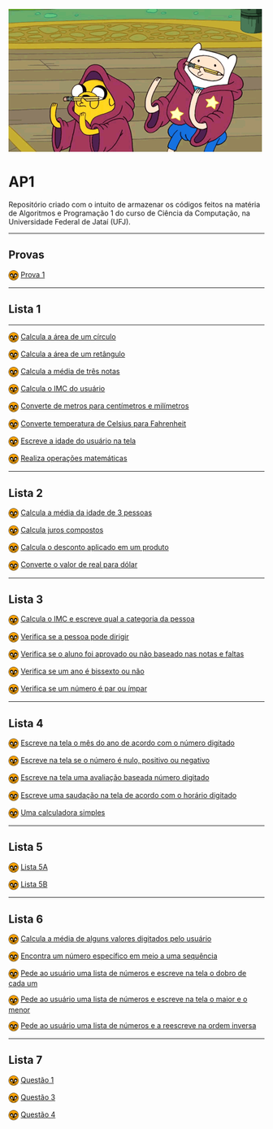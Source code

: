 ![maguinhos](https://github.com/AguineloP/Images/blob/af149a487a56e89884d7b52c901c8c6c80d45809/Adventure%20Time%201.gif)

# AP1
Repositório criado com o intuito de armazenar os códigos feitos na matéria de Algoritmos e Programação 1 do curso de Ciência da Computação, na Universidade Federal de Jataí (UFJ).
__________
## Provas 
<img src="https://github.com/AguineloP/Images/blob/af149a487a56e89884d7b52c901c8c6c80d45809/JAKE.png?raw=true" alt="Ícone" width="20" height="20" align="center"> [Prova 1](https://github.com/AguineloP/AP1/blob/5246757c194d4cd0ad9164311433889f466ef3dc/Provas/Prova1%20-%20AP1.c)
__________
## Lista 1
__________
<img src="https://github.com/AguineloP/Images/blob/af149a487a56e89884d7b52c901c8c6c80d45809/JAKE.png?raw=true" alt="Ícone" width="20" height="20" align = "center"> [Calcula a área de um círculo](https://github.com/AguineloP/AP1/blob/a280c82f984ba9fea1db241d79161ba13fe25017/Lista%201/c%C3%ADrculo.c)  

<img src="https://github.com/AguineloP/Images/blob/af149a487a56e89884d7b52c901c8c6c80d45809/JAKE.png?raw=true" alt="Ícone" width="20" height="20" align = "center"> [Calcula a área de um retângulo](https://github.com/AguineloP/AP1/blob/63d0ac3f23b70b213b1d7c32c6b0e8f94d9d74e8/Lista%201/ret%C3%A2ngulo.c)

<img src="https://github.com/AguineloP/Images/blob/af149a487a56e89884d7b52c901c8c6c80d45809/JAKE.png?raw=true" alt="Ícone" width="20" height="20" align = "center"> [Calcula a média de três notas](https://github.com/AguineloP/AP1/blob/a280c82f984ba9fea1db241d79161ba13fe25017/Lista%201/M%C3%A9diaNotas.c)

<img src="https://github.com/AguineloP/Images/blob/af149a487a56e89884d7b52c901c8c6c80d45809/JAKE.png?raw=true" alt="Ícone" width="20" height="20" align = "center"> [Calcula o IMC do usuário](https://github.com/AguineloP/AP1/blob/a280c82f984ba9fea1db241d79161ba13fe25017/Lista%201/IMC.c)

<img src="https://github.com/AguineloP/Images/blob/af149a487a56e89884d7b52c901c8c6c80d45809/JAKE.png?raw=true" alt="Ícone" width="20" height="20" align = "center"> [Converte de metros para centímetros e milímetros](https://github.com/AguineloP/AP1/blob/a280c82f984ba9fea1db241d79161ba13fe25017/Lista%201/escala.c)

<img src="https://github.com/AguineloP/Images/blob/af149a487a56e89884d7b52c901c8c6c80d45809/JAKE.png?raw=true" alt="Ícone" width="20" height="20" align = "center"> [Converte temperatura de Celsius para Fahrenheit](https://github.com/AguineloP/AP1/blob/abd16a892208e825de2fff031f5104033d109d2e/Lista%201/temperatura.c)

<img src="https://github.com/AguineloP/Images/blob/af149a487a56e89884d7b52c901c8c6c80d45809/JAKE.png?raw=true" alt="Ícone" width="20" height="20" align = "center"> [Escreve a idade do usuário na tela](https://github.com/AguineloP/AP1/blob/abd16a892208e825de2fff031f5104033d109d2e/Lista%201/idade.c)

<img src="https://github.com/AguineloP/Images/blob/af149a487a56e89884d7b52c901c8c6c80d45809/JAKE.png?raw=true" alt="Ícone" width="20" height="20" align = "center"> [Realiza operações matemáticas](https://github.com/AguineloP/AP1/blob/f089a85fa11f506745195577bbb10d71973df893/Lista%201/OpMat.c)

__________
## Lista 2
<img src="https://github.com/AguineloP/Images/blob/af149a487a56e89884d7b52c901c8c6c80d45809/JAKE.png?raw=true" alt="Ícone" width="20" height="20" align = "center"> [Calcula a média da idade de 3 pessoas](https://github.com/AguineloP/AP1/blob/ae65bfe035fa8136cff71dc8cbdf276b03432fed/Lista%202/m%C3%A9diaId.c)

<img src="https://github.com/AguineloP/Images/blob/af149a487a56e89884d7b52c901c8c6c80d45809/JAKE.png?raw=true" alt="Ícone" width="20" height="20" align = "center"> [Calcula juros compostos](https://github.com/AguineloP/AP1/blob/ae65bfe035fa8136cff71dc8cbdf276b03432fed/Lista%202/Juros.c)
 
<img src="https://github.com/AguineloP/Images/blob/af149a487a56e89884d7b52c901c8c6c80d45809/JAKE.png?raw=true" alt="Ícone" width="20" height="20" align = "center"> [Calcula o desconto aplicado em um produto](https://github.com/AguineloP/AP1/blob/2e7bc9276819e26222deab414844bcf0b9991abd/Lista%202/desconto.c)
   
<img src="https://github.com/AguineloP/Images/blob/af149a487a56e89884d7b52c901c8c6c80d45809/JAKE.png?raw=true" alt="Ícone" width="20" height="20" align = "center"> [Converte o valor de real para dólar](https://github.com/AguineloP/AP1/blob/5c4c1a5867eefd44d05acddbd78b4d96613945b0/Lista%202/dolar.c)

__________
## Lista 3

<img src="https://github.com/AguineloP/Images/blob/af149a487a56e89884d7b52c901c8c6c80d45809/JAKE.png?raw=true" alt="Ícone" width="20" height="20" align = "center"> [Calcula o IMC e escreve qual a categoria da pessoa](https://github.com/AguineloP/AP1/blob/7cf7a8464f0a347497de5913592fd1848306be6f/Lista%203/IMC2.c)

<img src="https://github.com/AguineloP/Images/blob/af149a487a56e89884d7b52c901c8c6c80d45809/JAKE.png?raw=true" alt="Ícone" width="20" height="20" align = "center"> [Verifica se a pessoa pode dirigir](https://github.com/AguineloP/AP1/blob/7cf7a8464f0a347497de5913592fd1848306be6f/Lista%203/carteira.c)

<img src="https://github.com/AguineloP/Images/blob/af149a487a56e89884d7b52c901c8c6c80d45809/JAKE.png?raw=true" alt="Ícone" width="20" height="20" align = "center"> [Verifica se o aluno foi aprovado ou não baseado nas notas e faltas](https://github.com/AguineloP/AP1/blob/7cf7a8464f0a347497de5913592fd1848306be6f/Lista%203/nota_Presen%C3%A7a.c)

<img src="https://github.com/AguineloP/Images/blob/af149a487a56e89884d7b52c901c8c6c80d45809/JAKE.png?raw=true" alt="Ícone" width="20" height="20" align = "center"> [Verifica se um ano é bissexto ou não](https://github.com/AguineloP/AP1/blob/7cf7a8464f0a347497de5913592fd1848306be6f/Lista%203/ano_Bissexto.c)

<img src="https://github.com/AguineloP/Images/blob/af149a487a56e89884d7b52c901c8c6c80d45809/JAKE.png?raw=true" alt="Ícone" width="20" height="20" align = "center"> [Verifica se um número é par ou ímpar](https://github.com/AguineloP/AP1/blob/7cf7a8464f0a347497de5913592fd1848306be6f/Lista%203/par_%C3%ADmpar.c)

__________
## Lista 4
<img src="https://github.com/AguineloP/Images/blob/af149a487a56e89884d7b52c901c8c6c80d45809/JAKE.png?raw=true" alt="Ícone" width="20" height="20" align = "center"> [Escreve na tela o mês do ano de acordo com o número digitado](https://github.com/AguineloP/AP1/blob/10e7ef3b5ab42d82a847f5ccf96356e41ec663ba/Lista%204/avalia%C3%A7%C3%A3o.c)

<img src="https://github.com/AguineloP/Images/blob/af149a487a56e89884d7b52c901c8c6c80d45809/JAKE.png?raw=true" alt="Ícone" width="20" height="20" align = "center"> [Escreve na tela se o número é nulo, positivo ou negativo](https://github.com/AguineloP/AP1/blob/10e7ef3b5ab42d82a847f5ccf96356e41ec663ba/Lista%204/pos_neg.c)
 
<img src="https://github.com/AguineloP/Images/blob/af149a487a56e89884d7b52c901c8c6c80d45809/JAKE.png?raw=true" alt="Ícone" width="20" height="20" align = "center"> [Escreve na tela uma avaliação baseada número digitado](https://github.com/AguineloP/AP1/blob/10e7ef3b5ab42d82a847f5ccf96356e41ec663ba/Lista%204/avalia%C3%A7%C3%A3o.c)

<img src="https://github.com/AguineloP/Images/blob/af149a487a56e89884d7b52c901c8c6c80d45809/JAKE.png?raw=true" alt="Ícone" width="20" height="20" align = "center"> [Escreve uma saudação na tela de acordo com o horário digitado](https://github.com/AguineloP/AP1/blob/10e7ef3b5ab42d82a847f5ccf96356e41ec663ba/Lista%204/hor%C3%A1rio.c)
 
<img src="https://github.com/AguineloP/Images/blob/af149a487a56e89884d7b52c901c8c6c80d45809/JAKE.png?raw=true" alt="Ícone" width="20" height="20" align = "center"> [Uma calculadora simples](https://github.com/AguineloP/AP1/blob/10e7ef3b5ab42d82a847f5ccf96356e41ec663ba/Lista%204/calculadora.c)

__________
## Lista 5
<img src="https://github.com/AguineloP/Images/blob/af149a487a56e89884d7b52c901c8c6c80d45809/JAKE.png?raw=true" alt="Ícone" width="20" height="20" align = "center"> [Lista 5A](https://github.com/AguineloP/AP1/blob/a75412fd97d5f4ee31076c6ba0a21605df3760a1/Lista%205/lista%20A.c)

<img src="https://github.com/AguineloP/Images/blob/af149a487a56e89884d7b52c901c8c6c80d45809/JAKE.png?raw=true" alt="Ícone" width="20" height="20" align = "center"> [Lista 5B](https://github.com/AguineloP/AP1/blob/a75412fd97d5f4ee31076c6ba0a21605df3760a1/Lista%205/lista%20B.c)

__________
## Lista 6
<img src="https://github.com/AguineloP/Images/blob/af149a487a56e89884d7b52c901c8c6c80d45809/JAKE.png?raw=true" alt="Ícone" width="20" height="20" align = "center"> [Calcula a média de alguns valores digitados pelo usuário](https://github.com/AguineloP/AP1/blob/8b8a3cbdf1535e46c4545c6479bf5ed4418d0a49/Lista%206/media_vetor.c)

<img src="https://github.com/AguineloP/Images/blob/af149a487a56e89884d7b52c901c8c6c80d45809/JAKE.png?raw=true" alt="Ícone" width="20" height="20" align = "center"> [Encontra um número específico em meio a uma sequência](https://github.com/AguineloP/AP1/blob/8b8a3cbdf1535e46c4545c6479bf5ed4418d0a49/Lista%206/encontrar_numero.c)

<img src="https://github.com/AguineloP/Images/blob/af149a487a56e89884d7b52c901c8c6c80d45809/JAKE.png?raw=true" alt="Ícone" width="20" height="20" align = "center"> [Pede ao usuário uma lista de números e escreve na tela o dobro de cada um](https://github.com/AguineloP/AP1/blob/8b8a3cbdf1535e46c4545c6479bf5ed4418d0a49/Lista%206/dobro.c)

<img src="https://github.com/AguineloP/Images/blob/af149a487a56e89884d7b52c901c8c6c80d45809/JAKE.png?raw=true" alt="Ícone" width="20" height="20" align = "center"> [Pede ao usuário uma lista de números e escreve na tela o maior e o menor](https://github.com/AguineloP/AP1/blob/8b8a3cbdf1535e46c4545c6479bf5ed4418d0a49/Lista%206/maior_menor.c)

<img src="https://github.com/AguineloP/Images/blob/af149a487a56e89884d7b52c901c8c6c80d45809/JAKE.png?raw=true" alt="Ícone" width="20" height="20" align = "center"> [Pede ao usuário uma lista de números e a reescreve na ordem inversa](https://github.com/AguineloP/AP1/blob/8b8a3cbdf1535e46c4545c6479bf5ed4418d0a49/Lista%206/ordem_inversa.c)

__________
## Lista 7
<img src="https://github.com/AguineloP/Images/blob/af149a487a56e89884d7b52c901c8c6c80d45809/JAKE.png?raw=true" alt="Ícone" width="20" height="20" align = "center"> [Questão 1](https://github.com/AguineloP/AP1/blob/94856193f7fb3a5974b46cfa331210d057a8e076/Lista%207/Quest%C3%A3o1.c)

<!-- <img src="https://github.com/AguineloP/Images/blob/af149a487a56e89884d7b52c901c8c6c80d45809/JAKE.png?raw=true" alt="Ícone" width="20" height="20" align = "center"> [Questão 2](https://github.com/AguineloP/AP1/blob/8b8a3cbdf1535e46c4545c6479bf5ed4418d0a49/Lista%206/encontrar_numero.c) -->

<img src="https://github.com/AguineloP/Images/blob/af149a487a56e89884d7b52c901c8c6c80d45809/JAKE.png?raw=true" alt="Ícone" width="20" height="20" align = "center"> [Questão 3](https://github.com/AguineloP/AP1/blob/94856193f7fb3a5974b46cfa331210d057a8e076/Lista%207/Quest%C3%A3o3.c)

<img src="https://github.com/AguineloP/Images/blob/af149a487a56e89884d7b52c901c8c6c80d45809/JAKE.png?raw=true" alt="Ícone" width="20" height="20" align = "center"> [Questão 4](https://github.com/AguineloP/AP1/blob/94856193f7fb3a5974b46cfa331210d057a8e076/Lista%207/Quest%C3%A3o4.c)
